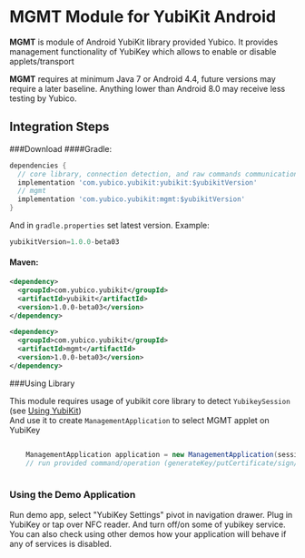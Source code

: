 # MGMT Module for YubiKit Android
**MGMT** is module of Android YubiKit library provided Yubico.
It provides management functionality of YubiKey which allows to enable or disable applets/transport

**MGMT** requires at minimum  Java 7 or Android 4.4, future versions may require a later baseline. Anything lower than Android 8.0 may receive less testing by Yubico.

## Integration Steps <a name="integration_steps"></a>
###Download
####Gradle:

```gradle
dependencies {  
  // core library, connection detection, and raw commands communication with YubiKey
  implementation 'com.yubico.yubikit:yubikit:$yubikitVersion'
  // mgmt
  implementation 'com.yubico.yubikit:mgmt:$yubikitVersion'
}
```
And in `gradle.properties` set latest version. Example:
```gradle
yubikitVersion=1.0.0-beta03
```
#### Maven:
```xml
<dependency>
  <groupId>com.yubico.yubikit</groupId>
  <artifactId>yubikit</artifactId>
  <version>1.0.0-beta03</version>
</dependency>

<dependency>
  <groupId>com.yubico.yubikit</groupId>
  <artifactId>mgmt</artifactId>
  <version>1.0.0-beta03</version>
</dependency>
```
###Using Library <a name="using_lib"></a>

This module requires usage of yubikit core library to detect `YubikeySession` (see [Using YubiKit](../yubikit/README.md))  
And use it to create `ManagementApplication` to select MGMT applet on YubiKey  
```java

    ManagementApplication application = new ManagementApplication(session);
    // run provided command/operation (generateKey/putCertificate/sign/etc)
    
```

### Using the Demo Application <a name="using_demo"></a>
Run demo app, select "YubiKey Settings" pivot in navigation drawer. Plug in YubiKey or tap over NFC reader. And turn off/on some of yubikey service. 
You can also check using other demos how your application will behave if any of services is disabled.